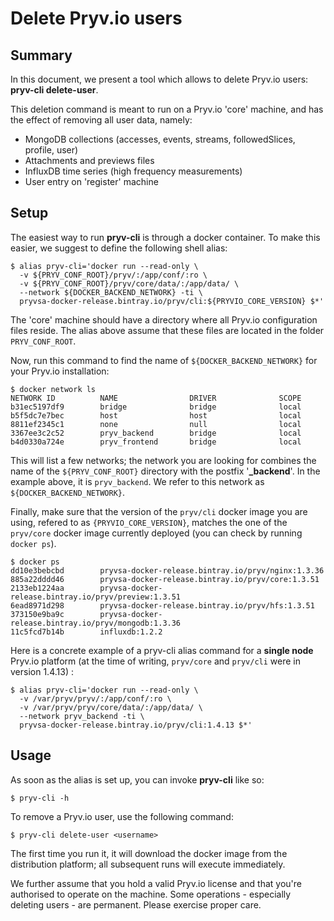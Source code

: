 # Delete Pryv.io users

## Summary

In this document, we present a tool which allows to delete Pryv.io users:
**pryv-cli delete-user**.

This deletion command is meant to run on a Pryv.io 'core' machine, and has the effect of removing all user data, namely:

  - MongoDB collections (accesses, events, streams, followedSlices, profile, user)
  - Attachments and previews files
  - InfluxDB time series (high frequency measurements)
  - User entry on 'register' machine

## Setup

The easiest way to run **pryv-cli** is through a docker container. To make this easier, we suggest to define the following shell alias: 

```shell
$ alias pryv-cli='docker run --read-only \
  -v ${PRYV_CONF_ROOT}/pryv/:/app/conf/:ro \
  -v ${PRYV_CONF_ROOT}/pryv/core/data/:/app/data/ \
  --network ${DOCKER_BACKEND_NETWORK} -ti \
  pryvsa-docker-release.bintray.io/pryv/cli:${PRYVIO_CORE_VERSION} $*'
```

The 'core' machine should have a directory where all Pryv.io configuration files reside. The alias above assume that these files are located in the folder `PRYV_CONF_ROOT`.

Now, run this command to find the name of `${DOCKER_BACKEND_NETWORK}` for your Pryv.io installation:

```shell
$ docker network ls
NETWORK ID          NAME                DRIVER              SCOPE
b31ec5197df9        bridge              bridge              local
b5f5dc7e7bec        host                host                local
8811ef2345c1        none                null                local
3367ee3c2c52        pryv_backend        bridge              local
b4d0330a724e        pryv_frontend       bridge              local
```

This will list a few networks; the network you are looking for combines the name of the `${PRYV_CONF_ROOT}` directory with the postfix '**_backend**'. In the example above, it is `pryv_backend`. We refer to this network as `${DOCKER_BACKEND_NETWORK}`.

Finally, make sure that the version of the `pryv/cli` docker image you are using, refered to as `{PRYVIO_CORE_VERSION}`, matches the one of the `pryv/core` docker image currently deployed (you can check by running `docker ps`).

```shell
$ docker ps
dd10e3bebcbd        pryvsa-docker-release.bintray.io/pryv/nginx:1.3.36
885a22dddd46        pryvsa-docker-release.bintray.io/pryv/core:1.3.51
2133eb1224aa        pryvsa-docker-release.bintray.io/pryv/preview:1.3.51
6ead8971d298        pryvsa-docker-release.bintray.io/pryv/hfs:1.3.51
373150e9ba9c        pryvsa-docker-release.bintray.io/pryv/mongodb:1.3.36
11c5fcd7b14b        influxdb:1.2.2
```

Here is a concrete example of a pryv-cli alias command for a **single node** Pryv.io platform (at the time of writing, `pryv/core` and `pryv/cli` were in version 1.4.13) :

```shell
$ alias pryv-cli='docker run --read-only \
  -v /var/pryv/pryv/:/app/conf/:ro \
  -v /var/pryv/pryv/core/data/:/app/data/ \
  --network pryv_backend -ti \
  pryvsa-docker-release.bintray.io/pryv/cli:1.4.13 $*'
```

## Usage

As soon as the alias is set up, you can invoke **pryv-cli** like so: 

```shell
$ pryv-cli -h
```

To remove a Pryv.io user, use the following command:

```shell
$ pryv-cli delete-user <username>
```

The first time you run it, it will download the docker image from the distribution platform; all subsequent runs will execute immediately. 

We further assume that you hold a valid Pryv.io license and that you're authorised to operate on the machine. Some operations - especially deleting users - are permanent. Please exercise proper care. 
